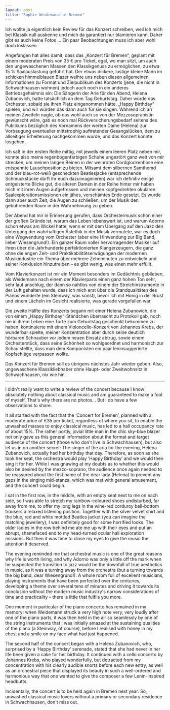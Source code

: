 ```yaml
---
layout: post
title: "Sophie Weidemann in Bremen"
---
```


Ich wollte ja eigentlich kein Review für das Konzert schreiben, weil ich mich bei Klassik null auskenne und mich da garantiert nur blamieren kann. Daher gibt es auch keine Fotos … Ein paar Beobachtungen muss ich aber wohl doch loslassen.

Angefangen hat alles damit, dass das „Konzert für Bremen“, geplant mit einem moderaten Preis von 35 € pro Ticket, egal, wo man sitzt, um auch den ungewaschenen Massen den Klassikgenuss zu ermöglichen, zu etwa 15 % Saalauslastung geführt hat. Der etwas dickere, lustige kleine Mann im schicken himmelblauen Blazer weihte uns neben diesen allgemeinen Informationen zu Format und Zielpublikum des Konzerts (jene, die nicht in Schwachhausen wohnen) jedoch auch noch in ein anderes Betriebsgeheimnis ein: Die Sängerin der Arie für den Abend, Helena Zubanovich, hatte tatsächlich an dem Tag Geburtstag. Daher würde das Orchester, sobald sie ihren Platz eingenommen hätte, „Happy Birthday“ spielen, und wir würden das dann auch für sie singen. Während ich an meinen Zweifeln nagte, ob das wohl auch so von der Mezzosopranistin gewünscht wäre, gab es noch mal Rückversicherungsbedarf seitens des Publikums bezüglich des Vornamens der werten Dame (Helena) zur Vorbeugung eventueller mittstrophig auftretender Gesangslücken, dem zu allseitiger Erheiterung nachgekommen wurde, und das Konzert konnte losgehen.

Ich saß in der ersten Reihe mittig, mit jeweils einem leeren Platz neben mir, konnte also meine regenbogenfarbigen Schuhe ungestört ganz weit von mir strecken, um meinen langen Beinen in der weinroten Cordglockenhose eine entspannte Lauschposition zu bieten. Mitsamt dem silbernen Samthemd und der blau-rot-weiß gescheckten Beatlesjacke (entsprechende Schmuckstücke dürft ihr euch dazuimaginieren) war ich definitiv einige entgeisterte Blicke gut, die älteren Damen in der Reihe hinter mir haben mich mit ihren Augen aufgefressen und meinen kopfgedrehten okulären Saalexplorationsmissionen ein jähes, verschämtes Ende gesetzt. Es wurde dann aber auch Zeit, die Augen zu schließen, um der Musik den gebührenden Raum in der Wahrnehmung zu geben.

Der Abend hat mir in Erinnerung gerufen, dass Orchestermusik schon einer der großen Gründe ist, warum das Leben lebenswert ist, und warum Adorno schon etwas am Wickel hatte, wenn er mit dem Übergang auf den Jazz den Untergang der wahrhaftigen Ästethik in der Musik vermutete, war es doch eine Wegwendung vom Orchester (aber eine Hinwendung zur Big Band, lieber Wiesengrund!). Ein ganzer Raum voller hervorragender Musiker auf ihren über die Jahrhunderte perfektionierten Klangerzeugern, die ganz ohne die engen Zeit- und Praktikabilitätserwägungen der modernen Musikindustrie ein Thema über mehrere Zehnminuten zu entwickeln und seiner Konklusion hinzutreiben – es gibt wenig, was einen mehr erfüllt. 

Vom Klavierkonzert ist mir ein Moment besonders im Gedächtnis geblieben, als Weidemann nach einem der Klavierparts einen ganz hohen Ton sehr, sehr laut anschlug, der dann so nahtlos von einem der Streichinstrumente in der Luft gehalten wurde, dass ich mich erst über die Standqualitäten des Pianos wunderte (ein Steinway, was sonst), bevor ich mit Honig in der Brust und einem Lächeln im Gesicht realisierte, was gerade vorgefallen war.

Die zweite Hälfte des Konzerts begann mit einer Helena Zubanovich, die von einem „Happy Birthday“-Ständchen überrascht zu Protokoll gab, noch nie in ihrem Leben eine Torte zum Geburtstag geschenkt bekommen zu haben, kontinuierte mit einem Violoncello-Konzert von Johannes Krebs, der wunderbar spielte, meiner Konzentration aber durch seine deutlich hörbaren Schnauber vor jedem neuen Einsatz abtrug, sowie einem Orchesterstück, dass seine Schönheit so wohlgeordnet und harmonisch zur Schau stellte, dass man dem Komponisten ein paar leninsuggerierte Kopfschläge verpassen wollte.

Das Konzert für Bremen soll es übrigens nächstes Jahr wieder geben. Also, ungewaschene Klassikliebhaber ohne Haupt- oder Zweitwohnsitz in Schwachhausen, nix wie hin.

----

I didn't really want to write a review of the concert because I know absolutely nothing about classical music and am guaranteed to make a fool of myself. That's why there are no photos… But I do have a few observations to share.

It all started with the fact that the ‘Concert for Bremen’, planned with a moderate price of €35 per ticket, regardless of where you sit, to enable the unwashed masses to enjoy classical music, has led to a hall occupancy rate of about 15%. The rather portly, jovial little man in the chic sky-blue blazer not only gave us this general information about the format and target audience of the concert (those who don't live in Schwachhausen), but also let us in on another secret: The singer of the aria for the evening, Helena Zubanovich, actually had her birthday that day. Therefore, as soon as she took her seat, the orchestra would play ‘Happy Birthday’ and we would then sing it for her. While I was gnawing at my doubts as to whether this would also be desired by the mezzo-soprano, the audience once again needed to be reassured about the first name of the dear lady (Helena) to prevent any gaps in the singing mid-stanza, which was met with general amusement, and the concert could begin.


I sat in the first row, in the middle, with an empty seat next to me on each side, so I was able to stretch my rainbow-coloured shoes undisturbed, far away from me, to offer my long legs in the wine-red corduroy bell-bottom trousers a relaxed listening position. Together with the silver velvet shirt and the blue, red and white mottled Beatles jacket (you can imagine the matching jewellery), I was definitely good for some horrified looks. The older ladies in the row behind me ate me up with their eyes and put an abrupt, shamefaced end to my head-turned ocular hall exploration missions. But then it was time to close my eyes to give the music the attention it deserved.

The evening reminded me that orchestral music is one of the great reasons why life is worth living, and why Adorno was only a little off the mark when he suspected the transition to jazz would be the downfall of true aesthetics in music, as it was a turning away from the orchestra (but a turning towards the big band, dear Wiesengrund!). A whole room full of excellent musicians, playing instruments that have been perfected over the centuries, developing a theme over several tens of minutes and driving it towards its conclusion without the modern music industry's narrow considerations of time and practicality – there is little that fulfils you more.

One moment in particular of the piano concerto has remained in my memory: when Weidemann struck a very high note very, very loudly after one of the piano parts, it was then held in the air so seamlessly by one of the string instruments that I was initially amazed at the sustaining qualities of the piano (a Steinway, of course), before I realised with honey in my chest and a smile on my face what had just happened.

The second half of the concert began with a Helena Zubanovich, who, surprised by a ‘Happy Birthday’ serenade, stated that she had never in her life been given a cake for her birthday. It continued with a cello concerto by Johannes Krebs, who played wonderfully, but detracted from my concentration with his clearly audible snorts before each new entry, as well as an orchestral piece that displayed its beauty in such a well-ordered and harmonious way that one wanted to give the composer a few Lenin-inspired headbutts.

Incidentally, the concert is to be held again in Bremen next year. So, unwashed classical music lovers without a primary or secondary residence in Schwachhausen, don't miss out.